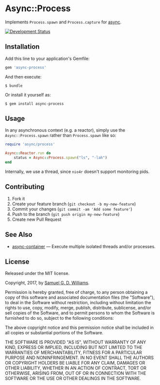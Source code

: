 # Async::Process

Implements `Process.spawn` and `Process.capture` for [async](https://github.com/socketry/async).

[![Development Status](https://github.com/socketry/async-process/workflows/Development/badge.svg)](https://github.com/socketry/async-process/actions?workflow=Development)

## Installation

Add this line to your application's Gemfile:

``` ruby
gem 'async-process'
```

And then execute:

    $ bundle

Or install it yourself as:

    $ gem install async-process

## Usage

In any asynchronous context (e.g. a reactor), simply use the `Async::Process.spawn` rather than `Process.spawn` like so:

``` ruby
require 'async/process'

Async::Reactor.run do
	status = Async::Process.spawn("ls", "-lah")
end
```

Internally, we use a thread, since `nio4r` doesn't support monitoring pids.

## Contributing

1.  Fork it
2.  Create your feature branch (`git checkout -b my-new-feature`)
3.  Commit your changes (`git commit -am 'Add some feature'`)
4.  Push to the branch (`git push origin my-new-feature`)
5.  Create new Pull Request

## See Also

  - [async-container](https://github.com/socketry/async-container) — Execute multiple isolated threads and/or processes.

## License

Released under the MIT license.

Copyright, 2017, by [Samuel G. D. Williams](http://www.codeotaku.com/samuel-williams).

Permission is hereby granted, free of charge, to any person obtaining a copy
of this software and associated documentation files (the "Software"), to deal
in the Software without restriction, including without limitation the rights
to use, copy, modify, merge, publish, distribute, sublicense, and/or sell
copies of the Software, and to permit persons to whom the Software is
furnished to do so, subject to the following conditions:

The above copyright notice and this permission notice shall be included in
all copies or substantial portions of the Software.

THE SOFTWARE IS PROVIDED "AS IS", WITHOUT WARRANTY OF ANY KIND, EXPRESS OR
IMPLIED, INCLUDING BUT NOT LIMITED TO THE WARRANTIES OF MERCHANTABILITY,
FITNESS FOR A PARTICULAR PURPOSE AND NONINFRINGEMENT. IN NO EVENT SHALL THE
AUTHORS OR COPYRIGHT HOLDERS BE LIABLE FOR ANY CLAIM, DAMAGES OR OTHER
LIABILITY, WHETHER IN AN ACTION OF CONTRACT, TORT OR OTHERWISE, ARISING FROM,
OUT OF OR IN CONNECTION WITH THE SOFTWARE OR THE USE OR OTHER DEALINGS IN
THE SOFTWARE.
